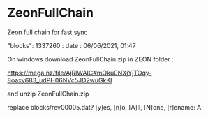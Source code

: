 # ZeonFullChain
Zeon full chain  for fast sync  

"blocks": 1337260  : date : 06/06/2021, 01:47

On windows download ZeonFullChain.zip in ZEON folder :

https://mega.nz/file/AjRlWAIC#mOku0NXjYjTOqy-8oaxy683_udPH06NVc5JD2wuGkKI

and unzip ZeonFullChain.zip 

replace blocks/rev00005.dat? [y]es, [n]o, [A]ll, [N]one, [r]ename:  A


